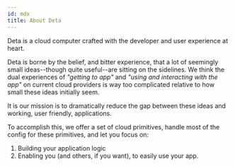 ```yaml
---
id: mdx
title: About Deta
---
```


Deta is a cloud computer crafted with the developer and user experience at heart.

Deta is borne by the belief, and bitter experience, that a lot of seemingly small ideas--though quite useful--are sitting on the sidelines. We think the dual experiences of *"getting to app"* and *"using and interacting with the app"* on current cloud providers is way too complicated relative to how small these ideas initially seem.

It is our mission is to dramatically reduce the gap between these ideas and working, user friendly, applications.

To accomplish this, we offer a set of cloud primitives, handle most of the config for these primitives, and let you focus on:

1. Building your application logic
2. Enabling you (and others, if you want), to easily use your app.